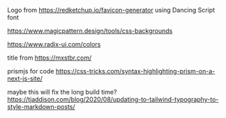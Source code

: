Logo from https://redketchup.io/favicon-generator using Dancing Script font

https://www.magicpattern.design/tools/css-backgrounds

https://www.radix-ui.com/colors

title from https://mxstbr.com/

prismjs for code https://css-tricks.com/syntax-highlighting-prism-on-a-next-js-site/

maybe this will fix the long build time? https://tjaddison.com/blog/2020/08/updating-to-tailwind-typography-to-style-markdown-posts/

